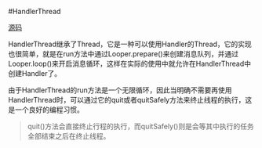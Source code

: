 #HandlerThread

[源码](http://www.grepcode.com/file/repository.grepcode.com/java/ext/com.google.android/android/5.1.1_r1/android/os/HandlerThread.java#HandlerThread)

HandlerThread继承了Thread，它是一种可以使用Handler的Thread，它的实现也很简单，就是在run方法中通过Looper.prepare()来创建消息队列，并通过Looper.loop()来开启消息循环，这样在实际的使用中就允许在HandlerThread中创建Handler了。

由于HandlerThread的run方法是一个无限循环，因此当明确不需要再使用HandlerThread时，可以通过它的quit或者quitSafely方法来终止线程的执行，这是一个良好的编程习惯。
>quit()方法会直接终止行程的执行，而quitSafely()则是会等其中执行的任务全部结束之后在终止线程。
